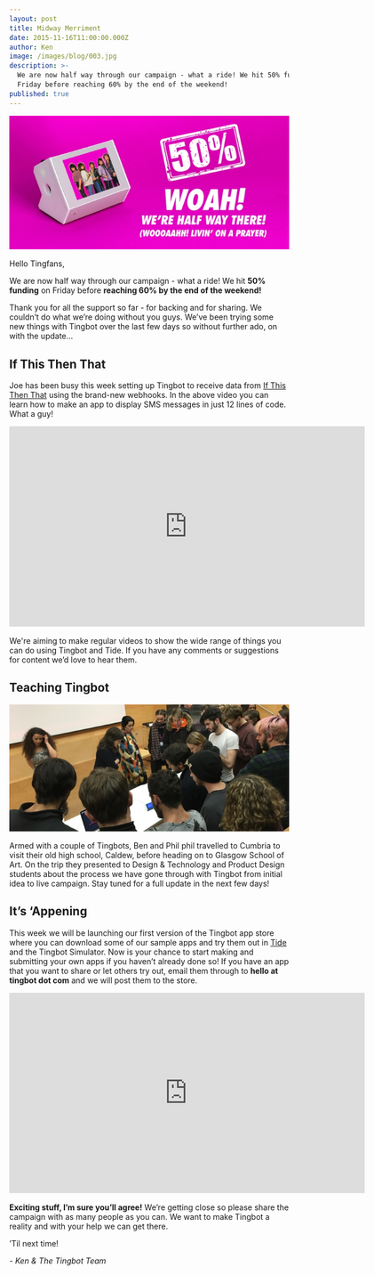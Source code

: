 ```yaml
---
layout: post
title: Midway Merriment
date: 2015-11-16T11:00:00.000Z
author: Ken
image: /images/blog/003.jpg
description: >-
  We are now half way through our campaign - what a ride! We hit 50% funding on
  Friday before reaching 60% by the end of the weekend!
published: true
---
```


![](/images/blog/003-1.jpg)


Hello Tingfans,

We are now half way through our campaign - what a ride! We hit **50% funding** on Friday before **reaching 60% by the end of the weekend!**

Thank you for all the support so far - for backing and for sharing. We couldn’t do what we’re doing without you guys. We’ve been trying some new things with Tingbot over the last few days so without further ado, on with the update…


## If This Then That

Joe has been busy this week setting up Tingbot to receive data from [If This Then That](//ifttt.com/) using the brand-new webhooks. In the above video you can learn how to make an app to display SMS messages in just 12 lines of code. What a guy!

<iframe width="640" height="360" src="https://www.youtube.com/embed/yZg8OIzVByM" frameborder="0" allowfullscreen></iframe>


We're aiming to make regular videos to show the wide range of things you can do using Tingbot and Tide. If you have any comments or suggestions for content we’d love to hear them.


## Teaching Tingbot

![](/images/blog/003-3.jpg)


Armed with a couple of Tingbots, Ben and Phil phil travelled to Cumbria to visit their old high school, Caldew, before heading on to Glasgow School of Art. On the trip they presented to Design & Technology and Product Design students about the process we have gone through with Tingbot from initial idea to live campaign. Stay tuned for a full update in the next few days!


## It’s ‘Appening

This week we will be launching our first version of the Tingbot app store where you can download some of our sample apps and try them out in [Tide](//github.com/tingbot/tide/releases) and the Tingbot Simulator. Now is your chance to start making and submitting your own apps if you haven’t already done so! If you have an app that you want to share or let others try out, email them through to **hello at tingbot dot com** and we will post them to the store.

<iframe src="https://player.vimeo.com/video/145039408" width="640" height="360" frameborder="0" webkitallowfullscreen mozallowfullscreen allowfullscreen></iframe>


**Exciting stuff, I’m sure you’ll agree!** We’re getting close so please share the campaign with as many people as you can. We want to make Tingbot a reality and with your help we can get there.

’Til next time!

*- Ken & The Tingbot Team*
